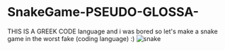 # SnakeGame-PSEUDO-GLOSSA-
THIS IS A GREEK CODE language and i was bored so let's make a snake game in the worst fake (coding language) :)
![snake](https://user-images.githubusercontent.com/61204500/202867643-fc4ec8d3-8f6a-4fe5-92e8-f4e9cd198d81.gif)

